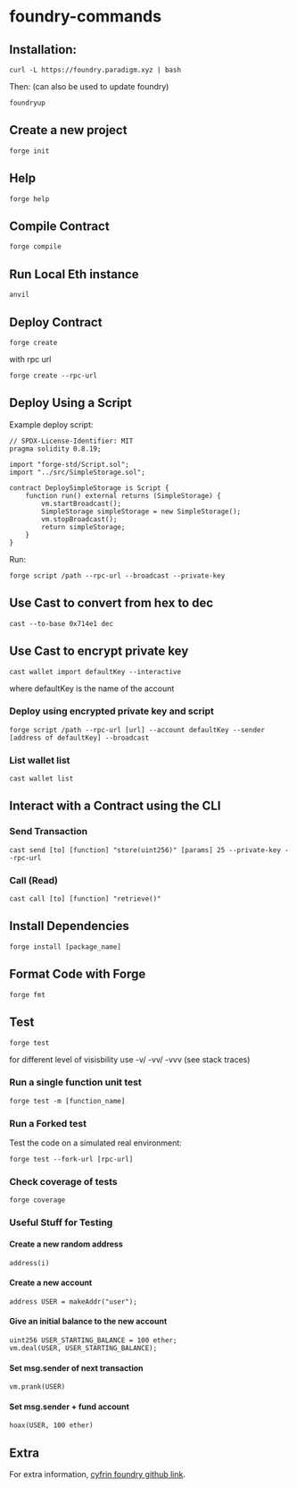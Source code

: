 # foundry-commands

## Installation:

```
curl -L https://foundry.paradigm.xyz | bash
```

Then: (can also be used to update foundry)
```
foundryup
```

## Create a new project

```
forge init
```

## Help

```
forge help
```

 ## Compile Contract

```
forge compile
```

## Run Local Eth instance

```
anvil
```

## Deploy Contract

```
forge create
```

with rpc url

```
forge create --rpc-url
```
## Deploy Using a Script

Example deploy script:

```
// SPDX-License-Identifier: MIT
pragma solidity 0.8.19;

import "forge-std/Script.sol";
import "../src/SimpleStorage.sol";

contract DeploySimpleStorage is Script {
    function run() external returns (SimpleStorage) {
        vm.startBroadcast();
        SimpleStorage simpleStorage = new SimpleStorage();
        vm.stopBroadcast();
        return simpleStorage;
    }
}

```

Run:

```
forge script /path --rpc-url --broadcast --private-key
```

## Use Cast to convert from hex to dec

```
cast --to-base 0x714e1 dec
```

## Use Cast to encrypt private key

```
cast wallet import defaultKey --interactive
```
where defaultKey is the name of the account 

### Deploy using encrypted private key and script

```
forge script /path --rpc-url [url] --account defaultKey --sender [address of defaultKey] --broadcast
```

### List wallet list

```
cast wallet list
```

## Interact with a Contract using the CLI

### Send Transaction

```
cast send [to] [function] "store(uint256)" [params] 25 --private-key --rpc-url
```

### Call (Read)

```
cast call [to] [function] "retrieve()"
```

## Install Dependencies

```
forge install [package_name]
````

## Format Code with Forge

```
forge fmt
```

## Test

```
forge test
```

for different level of visisbility use -v/ -vv/ -vvv (see stack traces)

### Run a single function unit test

```
forge test -m [function_name]
```

### Run a Forked test

Test the code on a simulated real environment:

```
forge test --fork-url [rpc-url]
```

### Check coverage of tests

```
forge coverage
```

### Useful Stuff for Testing

#### Create a new random address

```
address(i)
```

#### Create a new account

```
address USER = makeAddr("user");
```

#### Give an initial balance to the new account

```
uint256 USER_STARTING_BALANCE = 100 ether;
vm.deal(USER, USER_STARTING_BALANCE);
```

#### Set msg.sender of next transaction

```
vm.prank(USER)
```

#### Set msg.sender + fund account

```
hoax(USER, 100 ether)
```

## Extra

For extra information, [cyfrin foundry github link](https://github.com/Cyfrin/foundry-full-course-cu).
